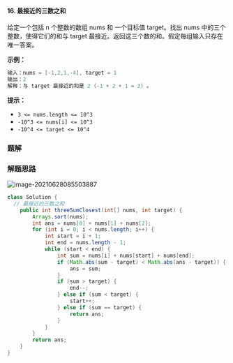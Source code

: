 #### 16. 最接近的三数之和

给定一个包括 n 个整数的数组 nums 和 一个目标值 target。找出 nums 中的三个整数，使得它们的和与 target 最接近。返回这三个数的和。假定每组输入只存在唯一答案。

**示例：**

```java
输入：nums = [-1,2,1,-4], target = 1
输出：2
解释：与 target 最接近的和是 2 (-1 + 2 + 1 = 2) 。
```

**提示：**

- `3 <= nums.length <= 10^3`
- `-10^3 <= nums[i] <= 10^3`
- `-10^4 <= target <= 10^4`

### 题解

### 解题思路

![image-20210628085503887](http://gitlab.wsh-study.com/xp-study/LeeteCode/blob/master/排序相关/images/最接近的三数之和/1.jpg)

```java
class Solution {
  // 最接近的三数之和
    public int threeSumClosest(int[] nums, int target) {
        Arrays.sort(nums);
        int ans = nums[0] + nums[1] + nums[2];
        for (int i = 0; i < nums.length; i++) {
            int start = i + 1;
            int end = nums.length - 1;
            while (start < end) {
                int sum = nums[i] + nums[start] + nums[end];
                if (Math.abs(sum - target) < Math.abs(ans - target)) {
                    ans = sum;
                }
                if (sum > target) {
                    end--;
                } else if (sum < target) {
                    start++;
                } else if (sum == target) {
                    return ans;
                }
            }
        }
        return ans;
    }
}
```

